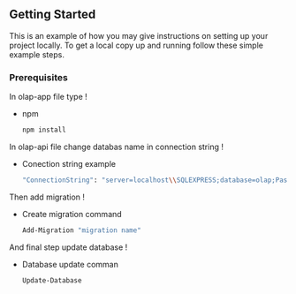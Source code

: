 
<!-- GETTING STARTED -->
## Getting Started

This is an example of how you may give instructions on setting up your project locally.
To get a local copy up and running follow these simple example steps.

### Prerequisites

In olap-app file type !
* npm
  ```sh
  npm install
  ```
  
In olap-api file change databas name in connection string !
* Conection string example
  ```sh
  "ConnectionString": "server=localhost\\SQLEXPRESS;database=olap;Password=;Trusted_Connection=true;TrustServerCertificate=true"
  ```
  
Then add migration !
* Create migration command
  ```sh
  Add-Migration "migration name"
  ```
  
And final step update database !
* Database update comman
  ```sh
  Update-Database
  ```
  
